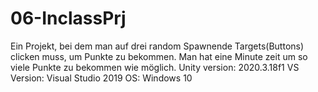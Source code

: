 # 06-InclassPrj

Ein Projekt, bei dem man auf drei random Spawnende Targets(Buttons) clicken muss, um Punkte zu bekommen.
Man hat eine Minute zeit um so viele Punkte zu bekommen wie möglich.
Unity version: 2020.3.18f1
VS Version: Visual Studio 2019
OS: Windows 10
